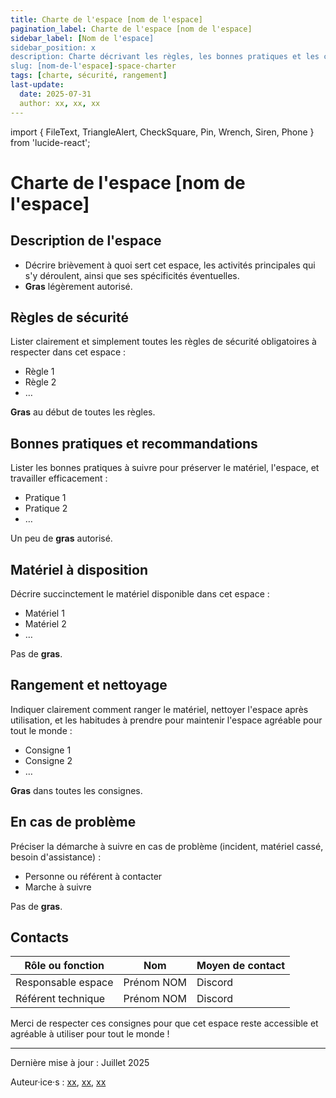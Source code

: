 ```yaml
---
title: Charte de l'espace [nom de l'espace]
pagination_label: Charte de l'espace [nom de l'espace]
sidebar_label: [Nom de l'espace]
sidebar_position: x
description: Charte décrivant les règles, les bonnes pratiques et les contacts pour l'espace [nom de l'espace] du DeVinci Fablab.
slug: [nom-de-l'espace]-space-charter
tags: [charte, sécurité, rangement]
last-update:
  date: 2025-07-31
  author: xx, xx, xx
---
```


import { FileText, TriangleAlert, CheckSquare, Pin, Wrench, Siren, Phone } from 'lucide-react';

# Charte de l'espace [nom de l'espace]

## <FileText size={32} /> Description de l'espace

- Décrire brièvement à quoi sert cet espace, les activités principales qui s'y déroulent, ainsi que ses spécificités éventuelles.
- **Gras** légèrement autorisé.

## <TriangleAlert size={32} /> Règles de sécurité

Lister clairement et simplement toutes les règles de sécurité obligatoires à respecter dans cet espace :

- Règle 1
- Règle 2
- …

**Gras** au début de toutes les règles.

## <CheckSquare size={32} /> Bonnes pratiques et recommandations

Lister les bonnes pratiques à suivre pour préserver le matériel, l'espace, et travailler efficacement :

- Pratique 1
- Pratique 2
- …

Un peu de **gras** autorisé.

## <Wrench size={32} /> Matériel à disposition

Décrire succinctement le matériel disponible dans cet espace :

- Matériel 1
- Matériel 2
- …

Pas de **gras**.

## <Pin size={32} /> Rangement et nettoyage

Indiquer clairement comment ranger le matériel, nettoyer l'espace après utilisation, et les habitudes à prendre pour maintenir l'espace agréable pour tout le monde :

- Consigne 1
- Consigne 2
- …

**Gras** dans toutes les consignes.

## <Siren size={32} /> En cas de problème

Préciser la démarche à suivre en cas de problème (incident, matériel cassé, besoin d'assistance) :

- Personne ou référent à contacter
- Marche à suivre

Pas de **gras**.

## <Phone size={32} /> Contacts

| Rôle ou fonction   | Nom        | Moyen de contact |
| ------------------ | ---------- | ---------------- |
| Responsable espace | Prénom NOM | Discord          |
| Référent technique | Prénom NOM | Discord          |

Merci de respecter ces consignes pour que cet espace reste accessible et agréable à utiliser pour tout le monde !

---

Dernière mise à jour : Juillet 2025

Auteur·ice·s : [xx](https://example.com), [xx](https://example.com), [xx](https://example.com)
